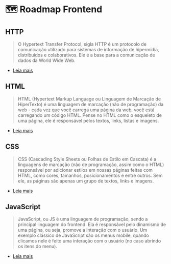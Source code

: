 # 🗺️ Roadmap Frontend

## HTTP

> O Hypertext Transfer Protocol, sigla HTTP é um protocolo de comunicação utilizado para sistemas de informação de hipermídia, distribuídos e colaborativos. Ele é a base para a comunicação de dados da World Wide Web.

- [Leia mais](https://developer.mozilla.org/pt-BR/docs/Web/HTTP)

## HTML

> HTML (Hypertext Markup Language ou Linguagem de Marcação de HiperTexto) é uma linguagem de marcação (não de programação) da web - cada vez que você carrega uma página da web, você está carregando um código HTML. Pense no HTML como o esqueleto de uma página, ele é responsável pelos textos, links, listas e imagens.

- [Leia mais](https://developer.mozilla.org/pt-BR/docs/Web/HTML)

## CSS

> CSS (Cascading Style Sheets ou Folhas de Estilo em Cascata) é a linguagens de marcação (não de programação, assim como o HTML) responsável por adicionar estilos em nossas páginas feitas com HTML, como cores, tamanhos, posicionamentos e entre outros. Sem ele, as páginas são apenas um grupo de textos, links e imagens.

- [Leia mais](https://developer.mozilla.org/pt-BR/docs/Web/CSS)

## JavaScript

> JavaScript, ou JS é uma linguagem de programação, sendo a principal linguagem do frontend. Ela é responsável pelo dinamismo de uma página, ou seja, promove a interação com o usuário. Um exemplo clássico de JavaScript são os menus mobile, quando clicamos nele é feito uma interação com o usuário (no caso abrindo os itens do menu).

- [Leia mais](https://developer.mozilla.org/pt-BR/docs/Web/javascript) 

